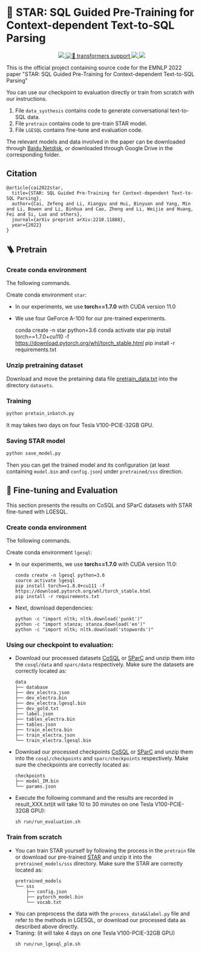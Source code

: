 # 🌟 STAR: SQL Guided Pre-Training for Context-dependent Text-to-SQL Parsing

<p align="center">
    <a href="./LICENSE"><img src="https://img.shields.io/badge/license-MIT-red.svg">
    </a>
  	<a href="https://github.com/huggingface/transformers/tree/main/examples/research_projects/tapex">
      <img alt="🤗 transformers support" src="https://img.shields.io/badge/🤗 transformers-master-green" />
    </a>
    <a href="support os"><img src="https://img.shields.io/badge/os-linux%2C%20win%2C%20mac-pink.svg">
    </a>
    <a href=""><img src="https://img.shields.io/badge/python-3.7+-aff.svg">
    </a>
    <br />
</p>

This is the official project containing source code for the EMNLP 2022 paper "STAR: SQL Guided Pre-Training for Context-dependent Text-to-SQL Parsing"

You can use our checkpoint to evaluation directly or train from scratch with our instructions.

1. File `data_systhesis` contains code to generate conversational text-to-SQL data.
2. File `pretrain` contains code to pre-train STAR model.
3. File `LGESQL` contains fine-tune and evaluation code.

The relevant models and data involved in the paper can be downloaded through [Baidu Netdisk](https://pan.baidu.com/s/1uA63h4zpwyDSqY5cprbeJQ?pwd=6666), or downloaded through Google Drive in the corresponding folder.

## Citation
```
@article{cai2022star,
  title={STAR: SQL Guided Pre-Training for Context-dependent Text-to-SQL Parsing},
  author={Cai, Zefeng and Li, Xiangyu and Hui, Binyuan and Yang, Min and Li, Bowen and Li, Binhua and Cao, Zheng and Li, Weijie and Huang, Fei and Si, Luo and others},
  journal={arXiv preprint arXiv:2210.11888},
  year={2022}
}
```

## 🪜 Pretrain


### Create conda environment

The following commands.

Create conda environment `star`:

- In our experiments, we use **torch==1.7.0** with CUDA version 11.0
- We use four GeForce A-100 for our pre-trained experiments.

  conda create -n star python=3.6
  conda activate star
  pip install torch==1.7.0+cu110 -f https://download.pytorch.org/whl/torch_stable.html
  pip install -r requirements.txt

### Unzip pretraining dataset

Download and move the pretaining data file [pretrain_data.txt](https://drive.google.com/file/d/1YF7Kx0TZMyS_5BJ8GmsFXfuraiogxBID/view?usp=sharing) into the directory `datasets`.

### Training


```python
python pretain_inbatch.py
```

It may takes two days on four Tesla V100-PCIE-32GB GPU.

### Saving STAR model

```python
python save_model.py
```

Then you can get the trained model and its configuration (at least containing `model.bin` and `config.json`) under `pretrained/sss` direction.

## 🚪 Fine-tuning and Evaluation

This section presents the results on CoSQL and SParC datasets with STAR fine-tuned with LGESQL.

### Create conda environment
The following commands.

Create conda environment `lgesql`:
  - In our experiments, we use **torch==1.7.0** with CUDA version 11.0:
    ```
    conda create -n lgesql python=3.6
    source activate lgesql
    pip install torch==1.8.0+cu111 -f https://download.pytorch.org/whl/torch_stable.html
    pip install -r requirements.txt
    ```
  - Next, download dependencies:
    ```
    python -c "import nltk; nltk.download('punkt')"
    python -c "import stanza; stanza.download('en')"
    python -c "import nltk; nltk.download('stopwords')"
    ```
### Using our checkpoint to evaluation:
  - Download our processed datasets [CoSQL](https://drive.google.com/file/d/1suuQnHVPxZZKRiUBvsUIlw7BnY21Q_6u/view?usp=sharing) or [SParC](https://drive.google.com/file/d/1DrGBq7WGdieanq90TjkiO5JgZMwcDGUu/view?usp=sharing) and unzip them into the `cosql/data` and `sparc/data` respectively. Make sure the datasets are correctly located as:
    ```
    data
    ├── database
    ├── dev_electra.json
    ├── dev_electra.bin
    ├── dev_electra.lgesql.bin
    ├── dev_gold.txt
    ├── label.json
    ├── tables_electra.bin
    ├── tables.json
    ├── train_electra.bin
    ├── train_electra.json
    └── train_electra.lgesql.bin
    ```
  - Download our processed checkpoints [CoSQL](https://drive.google.com/file/d/1y4edJJ2xoA_JUGCoegEd8xLopAaUuvmp/view?usp=sharing) or [SParC](https://drive.google.com/file/d/1UDs956PgVlZT1hZ4pRm3Mox3Hs5u42sF/view?usp=sharing) and unzip them into the `cosql/checkpoints` and `sparc/checkpoints` respectively. Make sure the checkpoints are correctly located as:
    ```
    checkpoints
    ├── model_IM.bin
    └── params.json
    ```
  - Execute the following command and the results are recorded in result_XXX.txt(it will take 10 to 30 minutes on one Tesla V100-PCIE-32GB GPU):
    ```
    sh run/run_evaluation.sh
    ```

### Train from scratch
  - You can train STAR yourself by following the process in the `pretrain` file or download our pre-trained [STAR](https://drive.google.com/file/d/1zfvNpofVzLixzzFyqLO0NP-WQSKKENIC/view?usp=sharing) and unzip it into the `pretrained_models/sss` directory. Make sure the STAR are correctly located as:
    ```
    pretrained_models
    └── sss
        ├── config.json
        ├── pytorch_model.bin
        └── vocab.txt
    ```
  - You can preprocess the data with the `process_data&&label.py` file and refer to the methods in LGESQL, or download our processed data as described above directly. 
  - Traning:
  (it will take 4 days on one Tesla V100-PCIE-32GB GPU)
    ```
    sh run/run_lgesql_plm.sh
    ```

